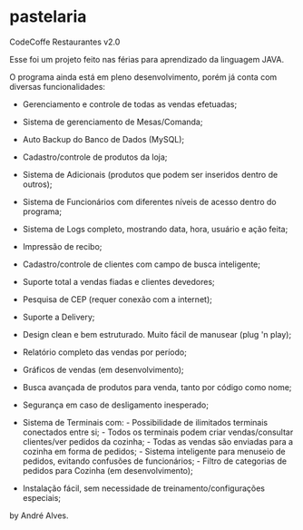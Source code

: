 pastelaria
==========

CodeCoffe Restaurantes v2.0

Esse foi um projeto feito nas férias para aprendizado da linguagem JAVA.

O programa ainda está em pleno desenvolvimento, porém já conta com diversas funcionalidades:

- Gerenciamento e controle de todas as vendas efetuadas;
- Sistema de gerenciamento de Mesas/Comanda;
- Auto Backup do Banco de Dados (MySQL);
- Cadastro/controle de produtos da loja;
- Sistema de Adicionais (produtos que podem ser inseridos dentro de outros);
- Sistema de Funcionários com diferentes níveis de acesso dentro do programa;
- Sistema de Logs completo, mostrando data, hora, usuário e ação feita;
- Impressão de recibo;
- Cadastro/controle de clientes com campo de busca inteligente;
- Suporte total a vendas fiadas e clientes devedores;
- Pesquisa de CEP (requer conexão com a internet);
- Suporte a Delivery;
- Design clean e bem estruturado. Muito fácil de manusear (plug 'n play);
- Relatório completo das vendas por período;
- Gráficos de vendas (em desenvolvimento);
- Busca avançada de produtos para venda, tanto por código como nome;
- Segurança em caso de desligamento inesperado;
- Sistema de Terminais com:
      - Possibilidade de ilimitados terminais conectados entre si;
      - Todos os terminais podem criar vendas/consultar clientes/ver pedidos da cozinha;
      - Todas as vendas são enviadas para a cozinha em forma de pedidos;
      - Sistema inteligente para menuseio de pedidos, evitando confusões de funcionários;
      - Filtro de categorias de pedidos para Cozinha (em desenvolvimento);

- Instalação fácil, sem necessidade de treinamento/configurações especiais;

by André Alves.
